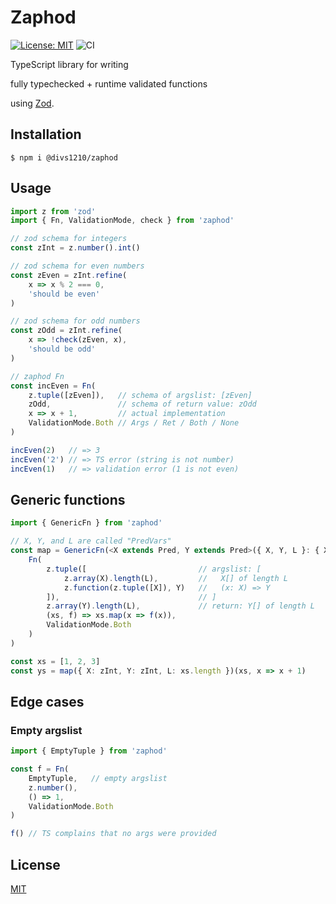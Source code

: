 # Zaphod

[![License: MIT](https://img.shields.io/badge/License-MIT-green.svg)](https://opensource.org/licenses/MIT)
 ![CI](https://github.com/divs1210/zaphod/actions/workflows/node.js.yml/badge.svg)

TypeScript library for writing 

fully typechecked + runtime validated functions 

using [Zod](https://github.com/colinhacks/zod).

## Installation

```
$ npm i @divs1210/zaphod
```

## Usage

```typescript
import z from 'zod'
import { Fn, ValidationMode, check } from 'zaphod'

// zod schema for integers
const zInt = z.number().int()

// zod schema for even numbers
const zEven = zInt.refine(
    x => x % 2 === 0,
    'should be even'
)

// zod schema for odd numbers
const zOdd = zInt.refine(
    x => !check(zEven, x),
    'should be odd'
)

// zaphod Fn
const incEven = Fn(
    z.tuple([zEven]),   // schema of argslist: [zEven]
    zOdd,               // schema of return value: zOdd
    x => x + 1,         // actual implementation
    ValidationMode.Both // Args / Ret / Both / None
)

incEven(2)   // => 3
incEven('2') // => TS error (string is not number)
incEven(1)   // => validation error (1 is not even)
```

## Generic functions

```typescript
import { GenericFn } from 'zaphod'

// X, Y, and L are called "PredVars"
const map = GenericFn(<X extends Pred, Y extends Pred>({ X, Y, L }: { X: X, Y: Y, L: number }) =>
    Fn(
        z.tuple([                         // argslist: [
            z.array(X).length(L),         //   X[] of length L
            z.function(z.tuple([X]), Y)   //   (x: X) => Y
        ]),                               // ]
        z.array(Y).length(L),             // return: Y[] of length L
        (xs, f) => xs.map(x => f(x)),
        ValidationMode.Both
    )
)

const xs = [1, 2, 3]
const ys = map({ X: zInt, Y: zInt, L: xs.length })(xs, x => x + 1)
```

## Edge cases

### Empty argslist

```typescript
import { EmptyTuple } from 'zaphod'

const f = Fn(
    EmptyTuple,   // empty argslist
    z.number(),
    () => 1, 
    ValidationMode.Both
)

f() // TS complains that no args were provided
```


## License

[MIT](/LICENSE)